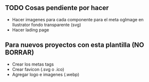 ## TODO Cosas pendiente por hacer

- Hacer imagenes para cada componente para el meta ogImage en Ilustrator fondo transparente (svg)
- Hacer lading page




## Para nuevos proyectos con esta plantilla (NO BORRAR)

- Crear los metas tags
- Crear favicon (.svg o .ico)
- Agregar logo e imagenes (.webp)
